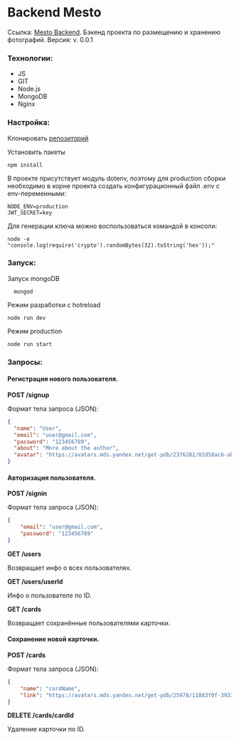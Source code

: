 # Backend Mesto

Ссылка: [Mesto Backend](https://api.mestoapp.ml/ "Mesto Backend"). 
Бэкенд проекта по размещению и хранению фотографий.
Версия: v. 0.0.1

### Технологии: 
- JS
- GIT
- Node.js
- MongoDB
- Nginx

### Настройка:

Клонировать [репозиторий](https://github.com/InInferno/mestoBackend.git)

Установить пакеты

    npm install
    
В проекте присутствует модуль dotenv, поэтому для production сборки необходимо в корне проекта создать конфигурационный файл .env с env-переменными:

    NODE_ENV=production
    JWT_SECRET=key

Для генерации ключа можно воспользоваться командой в консоли:

    node -e "console.log(require('crypto').randomBytes(32).toString('hex'));"

### Запуск:

Запуск mongoDB

      mongod
      
Режим разработки с hotreload

    node run dev
    
Режим production

    node run start

### Запросы:

#### Регистрация нового пользователя.
**POST /signup**

Формат тела запроса (JSON):
```json
{
  "name": "User",
  "email": "user@gmail.com",
  "password": "123456789",
  "about": "More about the author",
  "avatar": "https://avatars.mds.yandex.net/get-pdb/2376282/02d58ac6-abbb-4e39-a8cf-1a714ea937d2/s1200"
}
```


#### Авторизация пользователя.
**POST /signin**

Формат тела запроса (JSON):
```json
{
	"email": "user@gmail.com",
	"password": "123456789"
}
```


**GET /users**

Возвращает инфо о всех пользователях.


**GET /users/userId**

Инфо о пользователе по ID.


**GET /cards**

Возвращает сохранённые пользователями карточки.


#### Сохранение новой карточки.

**POST /cards**

Формат тела запроса (JSON):
```json
{
	"name": "cardName",
	"link": "https://avatars.mds.yandex.net/get-pdb/25978/11883f0f-3933-4a3a-88a1-5e37131daf2e/s1200"
}
```


**DELETE /cards/cardId**

Удаление карточки по ID.
